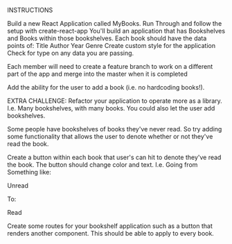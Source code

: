INSTRUCTIONS

Build a new React Application called MyBooks. 
Run Through and follow the setup with create-react-app
You'll build an application that has Bookshelves and Books within those bookshelves. 
Each book should have the data points of:
Title
Author
Year
Genre
Create custom style for the application
Check for type on any data you are passing. 

Each member will need to create a feature branch to work on a different part of the app and merge into the master when it is completed



Add the ability for the user to add a book (i.e. no hardcoding books!). 
 

EXTRA CHALLENGE: Refactor your application to operate more as a library. I.e. Many bookshelves, with many books. 
You could also let the user add bookshelves.


Some people have bookshelves of books they've never read. So try adding some functionality that allows the user to denote whether or not they've read the book. 


Create a button within each book that user's can hit to denote they've read the book. 
The button should change color and text. 
I.e. Going from Something like:

Unread

To:

Read


Create some routes for your bookshelf application such as
a button that renders another component. This should be able to apply to every book.